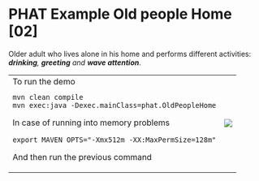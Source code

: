 # PHAT Example Old people Home [02]
Older adult who lives alone in his home and performs different activities: <i><b>drinking</b>, <b>greeting</b> and <b>wave attention</b></i>.

<table style="border:none;">
<tr>
    <td>  
To run the demo

```
mvn clean compile
mvn exec:java -Dexec.mainClass=phat.OldPeopleHome
```
In case of running into memory problems
```
export MAVEN_OPTS="-Xmx512m -XX:MaxPermSize=128m"
```
And then run the previous command
    </td>
    <td>
        <img src="https://github.com/mfcardenas/phat_example_acthome02/blob/master/img/img_older_people_home.png" />
    </td>
</tr>
</table>